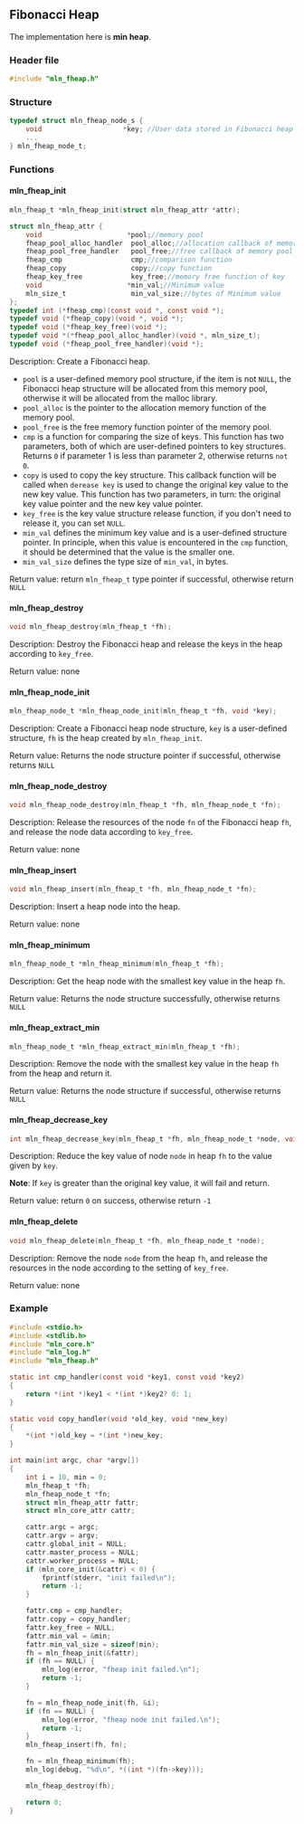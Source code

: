 ## Fibonacci Heap

The implementation here is **min heap**.



### Header file

```c
#include "mln_fheap.h"
```



### Structure

```c
typedef struct mln_fheap_node_s {
    void                    *key; //User data stored in Fibonacci heap nodes
    ...
} mln_fheap_node_t;
```



### Functions



#### mln_fheap_init

```c
mln_fheap_t *mln_fheap_init(struct mln_fheap_attr *attr);

struct mln_fheap_attr {
    void                     *pool;//memory pool
    fheap_pool_alloc_handler  pool_alloc;//allocation callback of memory pool
    fheap_pool_free_handler   pool_free;//free callback of memory pool
    fheap_cmp                 cmp;//comparison function
    fheap_copy                copy;//copy function
    fheap_key_free            key_free;//memory free function of key
    void                     *min_val;//Minimum value
    mln_size_t                min_val_size;//bytes of Minimum value
};
typedef int (*fheap_cmp)(const void *, const void *);
typedef void (*fheap_copy)(void *, void *);
typedef void (*fheap_key_free)(void *);
typedef void *(*fheap_pool_alloc_handler)(void *, mln_size_t);
typedef void (*fheap_pool_free_handler)(void *);
```

Description: Create a Fibonacci heap.

- `pool` is a user-defined memory pool structure, if the item is not `NULL`, the Fibonacci heap structure will be allocated from this memory pool, otherwise it will be allocated from the malloc library.
- `pool_alloc` is the pointer to the allocation memory function of the memory pool.
- `pool_free` is the free memory function pointer of the memory pool.
- `cmp` is a function for comparing the size of keys. This function has two parameters, both of which are user-defined pointers to key structures. Returns `0` if parameter 1 is less than parameter 2, otherwise returns `not 0`.
- `copy` is used to copy the key structure. This callback function will be called when `derease key` is used to change the original key value to the new key value. This function has two parameters, in turn: the original key value pointer and the new key value pointer.
- `key_free` is the key value structure release function, if you don't need to release it, you can set `NULL`.
- `min_val` defines the minimum key value and is a user-defined structure pointer. In principle, when this value is encountered in the `cmp` function, it should be determined that the value is the smaller one.
- `min_val_size` defines the type size of `min_val`, in bytes.

Return value: return `mln_fheap_t` type pointer if successful, otherwise return `NULL`



#### mln_fheap_destroy

```c
void mln_fheap_destroy(mln_fheap_t *fh);
```

Description: Destroy the Fibonacci heap and release the keys in the heap according to `key_free`.

Return value: none



#### mln_fheap_node_init

```c
mln_fheap_node_t *mln_fheap_node_init(mln_fheap_t *fh, void *key);
```

Description: Create a Fibonacci heap node structure, `key` is a user-defined structure, `fh` is the heap created by `mln_fheap_init`.

Return value: Returns the node structure pointer if successful, otherwise returns `NULL`



#### mln_fheap_node_destroy

```c
void mln_fheap_node_destroy(mln_fheap_t *fh, mln_fheap_node_t *fn);
```

Description: Release the resources of the node `fn` of the Fibonacci heap `fh`, and release the node data according to `key_free`.

Return value: none



#### mln_fheap_insert

```c
void mln_fheap_insert(mln_fheap_t *fh, mln_fheap_node_t *fn);
```

Description: Insert a heap node into the heap.

Return value: none



#### mln_fheap_minimum

```c
mln_fheap_node_t *mln_fheap_minimum(mln_fheap_t *fh);
```

Description: Get the heap node with the smallest key value in the heap `fh`.

Return value: Returns the node structure successfully, otherwise returns `NULL`



#### mln_fheap_extract_min

```c
mln_fheap_node_t *mln_fheap_extract_min(mln_fheap_t *fh);
```

Description: Remove the node with the smallest key value in the heap `fh` from the heap and return it.

Return value: Returns the node structure if successful, otherwise returns `NULL`



#### mln_fheap_decrease_key

```c
int mln_fheap_decrease_key(mln_fheap_t *fh, mln_fheap_node_t *node, void *key);
```

Description: Reduce the key value of node `node` in heap `fh` to the value given by `key`.

**Note**: If `key` is greater than the original key value, it will fail and return.

Return value: return `0` on success, otherwise return `-1`



#### mln_fheap_delete

```c
void mln_fheap_delete(mln_fheap_t *fh, mln_fheap_node_t *node);
```

Description: Remove the node `node` from the heap `fh`, and release the resources in the node according to the setting of `key_free`.

Return value: none



### Example

```c
#include <stdio.h>
#include <stdlib.h>
#include "mln_core.h"
#include "mln_log.h"
#include "mln_fheap.h"

static int cmp_handler(const void *key1, const void *key2)
{
    return *(int *)key1 < *(int *)key2? 0: 1;
}

static void copy_handler(void *old_key, void *new_key)
{
    *(int *)old_key = *(int *)new_key;
}

int main(int argc, char *argv[])
{
    int i = 10, min = 0;
    mln_fheap_t *fh;
    mln_fheap_node_t *fn;
    struct mln_fheap_attr fattr;
    struct mln_core_attr cattr;

    cattr.argc = argc;
    cattr.argv = argv;
    cattr.global_init = NULL;
    cattr.master_process = NULL;
    cattr.worker_process = NULL;
    if (mln_core_init(&cattr) < 0) {
        fprintf(stderr, "init failed\n");
        return -1;
    }

    fattr.cmp = cmp_handler;
    fattr.copy = copy_handler;
    fattr.key_free = NULL;
    fattr.min_val = &min;
    fattr.min_val_size = sizeof(min);
    fh = mln_fheap_init(&fattr);
    if (fh == NULL) {
        mln_log(error, "fheap init failed.\n");
        return -1;
    }

    fn = mln_fheap_node_init(fh, &i);
    if (fn == NULL) {
        mln_log(error, "fheap node init failed.\n");
        return -1;
    }
    mln_fheap_insert(fh, fn);

    fn = mln_fheap_minimum(fh);
    mln_log(debug, "%d\n", *((int *)(fn->key)));

    mln_fheap_destroy(fh);

    return 0;
}
```

